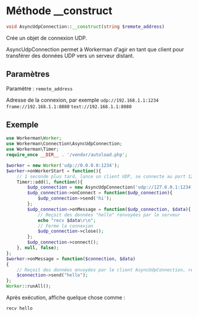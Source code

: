 # Méthode __construct
```php
void AsyncUdpConnection::__construct(string $remote_address)
```
Crée un objet de connexion UDP.

AsyncUdpConnection permet à Workerman d'agir en tant que client pour transférer des données UDP vers un serveur distant.

## Paramètres
Paramètre : ``` remote_address ```

Adresse de la connexion, par exemple
``` udp://192.168.1.1:1234 ```
``` frame://192.168.1.1:8080 ```
``` text://192.168.1.1:8080 ```

## Exemple

```php
use Workerman\Worker;
use Workerman\Connection\AsyncUdpConnection;
use Workerman\Timer;
require_once __DIR__ . '/vendor/autoload.php';

$worker = new Worker('udp://0.0.0.0:1234');
$worker->onWorkerStart = function(){
    // 1 seconde plus tard, lance un client UDP, se connecte au port 1234 et envoie la chaîne "hi"
    Timer::add(1, function(){
        $udp_connection = new AsyncUdpConnection('udp://127.0.0.1:1234');
        $udp_connection->onConnect = function($udp_connection){
            $udp_connection->send('hi');
        };
        $udp_connection->onMessage = function($udp_connection, $data){
            // Reçoit des données "hello" renvoyées par le serveur
            echo "recv $data\r\n";
            // Ferme la connexion
            $udp_connection->close();
        };
        $udp_connection->connect();
    }, null, false);
};
$worker->onMessage = function($connection, $data)
{
    // Reçoit des données envoyées par le client AsyncUdpConnection, renvoie la chaîne "hello"
    $connection->send("hello");
};
Worker::runAll();                 
```
Après exécution, affiche quelque chose comme :
```
recv hello
```
